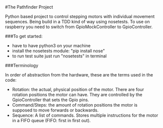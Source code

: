 #The Pathfinder Project

Python based project to control stepping motors with individual movement sequences.
Being build in a TDD kind of way using nosetests. To use on raspberry you need to switch from GpioMockController to GpioController.

###To get started:

- have to have python3 on your machine
- install the nosetests module: "pip install nose"
- to run test suite just run "nosetests" in terminal

###Terminology

In order of abstraction from the hardware, these are the terms used in the code:

- Rotation: the actual, physical position of the motor. There are four rotation positions the motor can have. They are controlled by the GpioController that sets the Gpio pins.
- Command/Steps: the amount of rotation positions the motor is supposed to move forwards or backwards.
- Sequence: A list of commands. Stores multiple instructions for the motor in a FIFO queue (FIFO: first in first out). 
